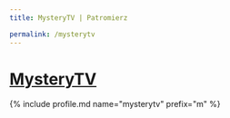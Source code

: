 ```yaml
---
title: MysteryTV | Patromierz

permalink: /mysterytv
---
```


# [MysteryTV](https://patronite.pl/mysterytv)

{% include profile.md name="mysterytv" prefix="m" %}
